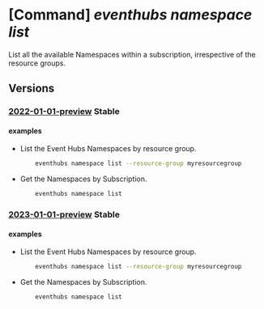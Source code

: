 # [Command] _eventhubs namespace list_

List all the available Namespaces within a subscription, irrespective of the resource groups.

## Versions

### [2022-01-01-preview](/Resources/mgmt-plane/L3N1YnNjcmlwdGlvbnMve30vcHJvdmlkZXJzL21pY3Jvc29mdC5ldmVudGh1Yi9uYW1lc3BhY2Vz/2022-01-01-preview.xml) **Stable**

<!-- mgmt-plane /subscriptions/{}/providers/microsoft.eventhub/namespaces 2022-01-01-preview -->
<!-- mgmt-plane /subscriptions/{}/resourcegroups/{}/providers/microsoft.eventhub/namespaces 2022-01-01-preview -->

#### examples

- List the Event Hubs Namespaces by resource group.
    ```bash
        eventhubs namespace list --resource-group myresourcegroup
    ```

- Get the Namespaces by Subscription.
    ```bash
        eventhubs namespace list
    ```

### [2023-01-01-preview](/Resources/mgmt-plane/L3N1YnNjcmlwdGlvbnMve30vcHJvdmlkZXJzL21pY3Jvc29mdC5ldmVudGh1Yi9uYW1lc3BhY2Vz/2023-01-01-preview.xml) **Stable**

<!-- mgmt-plane /subscriptions/{}/providers/microsoft.eventhub/namespaces 2023-01-01-preview -->
<!-- mgmt-plane /subscriptions/{}/resourcegroups/{}/providers/microsoft.eventhub/namespaces 2023-01-01-preview -->

#### examples

- List the Event Hubs Namespaces by resource group.
    ```bash
        eventhubs namespace list --resource-group myresourcegroup
    ```

- Get the Namespaces by Subscription.
    ```bash
        eventhubs namespace list
    ```
